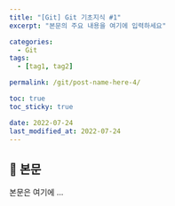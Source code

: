 ```yaml
---
title: "[Git] Git 기초지식 #1"
excerpt: "본문의 주요 내용을 여기에 입력하세요"

categories:
  - Git
tags:
  - [tag1, tag2]

permalink: /git/post-name-here-4/

toc: true
toc_sticky: true

date: 2022-07-24
last_modified_at: 2022-07-24
---
```


## 🦥 본문

본문은 여기에 ...
